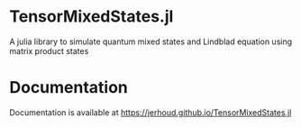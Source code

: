 # TensorMixedStates.jl
A julia library to simulate quantum mixed states and Lindblad equation using matrix product states

# Documentation
Documentation is available at https://jerhoud.github.io/TensorMixedStates.jl
